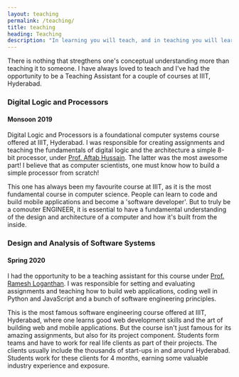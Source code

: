 ```yaml
---
layout: teaching
permalink: /teaching/
title: teaching
heading: Teaching
description: "In learning you will teach, and in teaching you will learn"
---
```


There is nothing that stregthens one's conceptual understanding more than teaching it to someone. I have always loved to teach and I've had the opportunity to be a Teaching Assistant for a couple of courses at IIIT, Hyderabad. 

### Digital Logic and Processors
#### Monsoon 2019

Digital Logic and Processors is a foundational computer systems course offered at IIIT, Hyderabad. I was responsible for creating assignments and teaching the fundamentals of digital logic and the architecture a simple 8-bit processor, under [Prof. Aftab Hussain](https://scholar.google.com/citations?user=iDfsQv0AAAAJ&hl=en). The latter was the most awesome part! I believe that as computer scientists, one must know how to build a simple processor from scratch! 

This one has always been my favourite course at IIIT, as it is the most fundamental course in computer science. People can learn to code and build mobile applications and become a 'software developer'. But to truly be a comouter ENGINEER, it is essential to have a fundamental understanding of the design and architecture of a computer and how it's built from the inside. 

### Design and Analysis of Software Systems
#### Spring 2020

I had the opportunity to be a teaching assistant for this course under [Prof. Ramesh Loganthan](https://www.linkedin.com/in/rameshl/?originalSubdomain=in). I was responsible for setting and evaluating assignments and teaching how to build web applications, coding well in Python and JavaScript and a bunch of software engineering principles.   

This is the most famous software engineering course offered at IIIT, Hyderabad, where one learns good web development skills and the art of building web and mobile applications. But the course isn't just famous for its amazing assignments, but also for its project component. Students form teams and have to work for real life clients as part of their projects. The clients usually include the thousands of start-ups in and around Hyderabad. Students work for these clients for 4 months, earning some valuable industry experience and exposure. 

